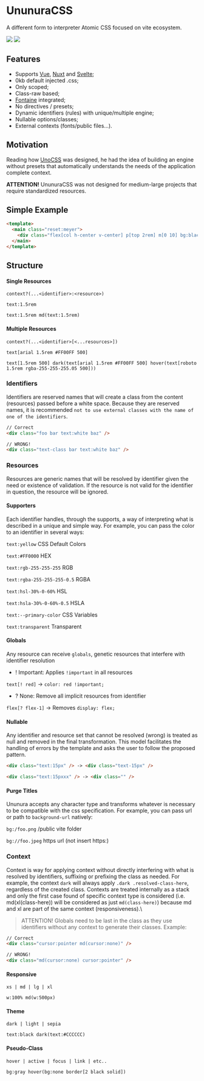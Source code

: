 # UnunuraCSS

A different form to interpreter Atomic CSS focused on vite ecosystem.

<div>
  <img src="https://img.shields.io/github/lerna-json/v/Novout/ununuracss?color=ccc&label=version&logoColor=ccc&style=for-the-badge">
  <img src="https://img.shields.io/github/actions/workflow/status/Novout/ununuracss/test.yml?color=%23cccccc&logoColor=%23cccccc&style=for-the-badge">
</div>

## Features

- Supports [Vue](./packages/vite/README.md), [Nuxt](./packages/nuxt/README.md) and [Svelte](./packages/vite/README.md);
- 0kb default injected .css;
- Only scoped;
- Class-raw based;
- [Fontaine](https://github.com/danielroe/fontaine) integrated;
- No directives / presets;
- Dynamic identifiers (rules) with unique/multiple engine;
- Nullable options/classes;
- External contexts (fonts/public files...).

## Motivation

Reading how [UnoCSS](https://github.com/unocss/unocss) was designed, he had the idea of ​​building an engine without presets that automatically understands the needs of the application complete context. 

**ATTENTION!** UnunuraCSS was not designed for medium-large projects that require standardized resources.

## Simple Example

```html
<template>
  <main class="reset:meyer">
    <div class="flex[col h-center v-center] p[top 2rem] m[0 10] bg:black w:100% h:100vh text[arial white 2rem 700]">Hello UnunuraCSS!</div>
  </main>
</template>
```

## Structure

#### Single Resources

`context?(...<identifier>:<resource>)`

`text:1.5rem`

`text:1.5rem md(text:1.5rem)`

#### Multiple Resources

`context?(...<identifier>[<...resources>])`

`text[arial 1.5rem #FF00FF 500]`

`text[1.5rem 500] dark(text[arial 1.5rem #FF00FF 500] hover(text[roboto 1.5rem rgba-255-255-255.05 500]))`

### Identifiers

Identifiers are reserved names that will create a class from the content (resources) passed before a white space. Because they are reserved names, it is recommended `not to use external classes with the name of one of the identifiers`.

```html
// Correct
<div class="foo bar text:white baz" />

// WRONG!
<div class="text-class bar text:white baz" />
```

### Resources

Resources are generic names that will be resolved by identifier given the need or existence of validation. If the resource is not valid for the identifier in question, the resource will be ignored.

#### Supporters

Each identifier handles, through the supports, a way of interpreting what is described in a unique and simple way. For example, you can pass the color to an identifier in several ways:

`text:yellow` CSS Default Colors

`text:#FF0000` HEX

`text:rgb-255-255-255` RGB

`text:rgba-255-255-255-0.5` RGBA

`text:hsl-30%-0-60%` HSL

`text:hsla-30%-0-60%-0.5` HSLA

`text:--primary-color` CSS Variables

`text:transparent` Transparent

#### Globals

Any resource can receive `globals`, genetic resources that interfere with identifier resolution

- ! Important: Applies `!important` in all resources

`text[! red]` -> `color: red !important;`

- ? None: Remove all implicit resources from identifier

`flex[? flex-1]` -> Removes `display: flex;`

#### Nullable

Any identifier and resource set that cannot be resolved (wrong) is treated as null and removed in the final transformation. This model facilitates the handling of errors by the template and asks the user to follow the proposed pattern.

```html
<div class="text:15px" /> -> <div class="text-15px" />

<div class="text:15pxxx" /> -> <div class="" />
```

#### Purge Titles

Ununura accepts any character type and transforms whatever is necessary to be compatible with the css specification. For example, you can pass url or path to `background-url` natively:

`bg:/foo.png` /public vite folder

`bg://foo.jpeg` https url (not insert https:)

### Context

Context is way for applying context without directly interfering with what is resolved by identifiers, suffixing or prefixing the class as needed. For example, the context `dark` will always apply `.dark .resolved-class-here`, regardless of the created class. Contexts are treated internally as a stack and only the first case found of specific context type is considered (i.e. md(xl(class-here)) will be considered as just `md(class-here)`) because md and xl are part of the same context (responsiveness).\

> ATTENTION! Globals need to be last in the class as they use identifiers without any context to generate their classes. Example:

```html
// Correct
<div class="cursor:pointer md(cursor:none)" />

// WRONG!
<div class="md(cursor:none) cursor:pointer" />
```

#### Responsive

`xs | md | lg | xl`

`w:100% md(w:500px)`

#### Theme

`dark | light | sepia`

`text:black dark(text:#CCCCCC)`

#### Pseudo-Class

`hover | active | focus | link | etc..`

`bg:gray hover(bg:none border[2 black solid])`